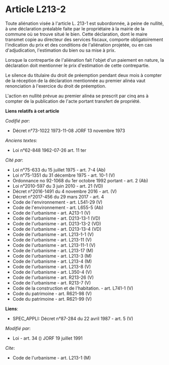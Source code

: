 # Article L213-2

Toute aliénation visée à l'article L. 213-1 est subordonnée, à peine de nullité, à une déclaration préalable faite par le
propriétaire à la mairie de la commune où se trouve situé le bien. Cette déclaration, dont le maire transmet copie au
directeur des services fiscaux, comporte obligatoirement l'indication du prix et des conditions de l'aliénation projetée, ou
en cas d'adjudication, l'estimation du bien ou sa mise à prix.

Lorsque la contrepartie de l'aliénation fait l'objet d'un paiement en nature, la déclaration doit mentionner le prix
d'estimation de cette contrepartie.

Le silence du titulaire du droit de préemption pendant deux mois à compter de la réception de la déclaration mentionnée au
premier alinéa vaut renonciation à l'exercice du droit de préemption.

L'action en nullité prévue au premier alinéa se prescrit par cinq ans à compter de la publication de l'acte portant transfert
de propriété.

**Liens relatifs à cet article**

_Codifié par_:

  - Décret n°73-1022 1973-11-08 JORF 13 novembre 1973

_Anciens textes_:

  - Loi n°62-848 1962-07-26 art. 11 ter

_Cité par_:

  - Loi n°75-633 du 15 juillet 1975 - art. 7-4 (Ab)
  - Loi n°75-1351 du 31 décembre 1975 - art. 10-1 (V)
  - Ordonnance no 92-1068 du 1er octobre 1992 portant  - art. 2 (Ab)
  - Loi n°2010-597 du 3 juin 2010 - art. 21 (VD)
  - Décret n°2016-1491 du 4 novembre 2016 - art. (V)
  - Décret n°2017-456 du 29 mars 2017 - art. 4
  - Code de l'environnement - art. L541-29 (V)
  - Code de l'environnement - art. L655-5 (Ab)
  - Code de l'urbanisme - art. A213-1 (V)
  - Code de l'urbanisme - art. D213-13-1 (VD)
  - Code de l'urbanisme - art. D213-13-2 (VD)
  - Code de l'urbanisme - art. D213-13-4 (VD)
  - Code de l'urbanisme - art. L213-1-1 (V)
  - Code de l'urbanisme - art. L213-11 (V)
  - Code de l'urbanisme - art. L213-11-1 (V)
  - Code de l'urbanisme - art. L213-17 (M)
  - Code de l'urbanisme - art. L213-3 (M)
  - Code de l'urbanisme - art. L213-4 (M)
  - Code de l'urbanisme - art. L213-8 (V)
  - Code de l'urbanisme - art. L350-4 (V)
  - Code de l'urbanisme - art. R213-26 (V)
  - Code de l'urbanisme - art. R213-7 (V)
  - Code de la construction et de l'habitation. - art. L741-1 (V)
  - Code du patrimoine - art. R621-98 (V)
  - Code du patrimoine - art. R621-99 (V)

**Liens**:

  - SPEC_APPLI: Décret n°87-284 du 22 avril 1987 - art. 5 (V)

_Modifié par_:

  - Loi - art. 34 () JORF 19 juillet 1991

_Cite_:

  - Code de l'urbanisme - art. L213-1 (M)
